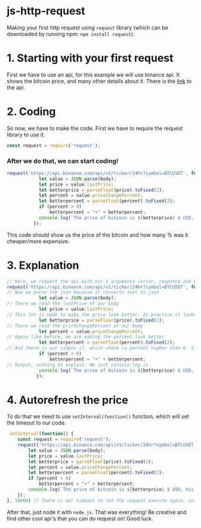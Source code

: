 # js-http-request
Making your first http request using `request` library (which can be downloaded by running npm: `npm install request`).


# 1. Starting with your first request
First we have to use an api, for this example we will use binance api. It shows the bitcoin price, and many other details about it. There is the [link](https://api.binance.com/api/v1/ticker/24hr?symbol=BTCUSDT) to the api.

# 2. Coding
So now, we have to make the code. First we have to require the request library to use it.
```js
const request = require('request');
```
### After we do that, we can start coding!
```js
request('https://api.binance.com/api/v1/ticker/24hr?symbol=BTCUSDT', function(error, responce, body) {
            let value = JSON.parse(body);
            let price = value.lastPrice;
            let betterprice = parseFloat(price).toFixed(2);
            let percent = value.priceChangePercent;
            let betterpercent = parseFloat(percent).toFixed(2);
            if (percent > 0)
                betterpercent = "+" + betterpercent;
            console.log(`The price of bitcoin is ${betterprice} $ USD, his price changed in ${betterpercent}%`);
          });
```
This code should show us the price of the bitcoin and how many % was it cheaper/more expensive.

# 3. Explanation
```js
// Here, we request the api with our 3 arguments (error, responce and body)
request('https://api.binance.com/api/v1/ticker/24hr?symbol=BTCUSDT', function(error, responce, body) {
// Now we parse the json because it converts text to json
            let value = JSON.parse(body);
// There we read the lastPrice of our body
            let price = value.lastPrice;
// This let is made to make the price look better. In practice it looks like this 5000.25 instead of 5000.25000000100002. That's why we are .toFixing() it
            let betterprice = parseFloat(price).toFixed(2);
// There we read the priceChangePercent of our body
            let percent = value.priceChangePercent;
// Again like before, we are making the percent look better
            let betterpercent = parseFloat(percent).toFixed(2);
// And there is our simple if, which check is percent higher than 0. If is then do +2% instead of 2% to make it look prettier.
            if (percent > 0)
                betterpercent = "+" + betterpercent;
// Output, nothing to explain. We just console.log it.
            console.log(`The price of bitcoin is ${betterprice} $ USD, his price changed in ${betterpercent}%`);
           });
```
# 4. Autorefresh the price
To do that we need to use `setInterval(function()` function, which will set the timeout to our code.
```js
 setInterval(function() {
    const request = require('request');
    request('https://api.binance.com/api/v1/ticker/24hr?symbol=BTCUSDT', function(error, responce, body) {
        let value = JSON.parse(body);
        let price = value.lastPrice;
        let betterprice = parseFloat(price).toFixed(2);
        let percent = value.priceChangePercent;
        let betterpercent = parseFloat(percent).toFixed(2);
        if (percent > 0)
            betterpercent = "+" + betterpercent;
        console.log(`The price of bitcoin is ${betterprice} $ USD, his price changed in ${betterpercent}%`);
    });
}, 10000) // There is our timeout to let the request execute again, in milliseconds. If you want to change it for example to 5 seconds then replace it with 5000.
 ```
After that, just node it with `node.js`. That was everything! Be creative and find other cool api's that you can do request on! Good luck.
